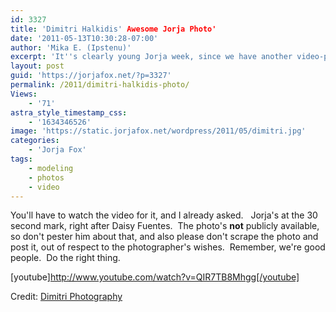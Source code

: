 ```yaml
---
id: 3327
title: 'Dimitri Halkidis' Awesome Jorja Photo'
date: '2011-05-13T10:30:28-07:00'
author: 'Mika E. (Ipstenu)'
excerpt: 'It''s clearly young Jorja week, since we have another video-photo of a young, fierce looking Jorja.'
layout: post
guid: 'https://jorjafox.net/?p=3327'
permalink: /2011/dimitri-halkidis-photo/
Views:
    - '71'
astra_style_timestamp_css:
    - '1634346526'
image: 'https://static.jorjafox.net/wordpress/2011/05/dimitri.jpg'
categories:
    - 'Jorja Fox'
tags:
    - modeling
    - photos
    - video
---
```


You'll have to watch the video for it, and I already asked.   Jorja's at the 30 second mark, right after Daisy Fuentes.  The photo's **not** publicly available, so don't pester him about that, and also please don't scrape the photo and post it, out of respect to the photographer's wishes.  Remember, we're good people.  Do the right thing.

[youtube]http://www.youtube.com/watch?v=QIR7TB8Mhgg[/youtube]

Credit: <a href="http://www.dimitriphotography.com">Dimitri Photography</a>

